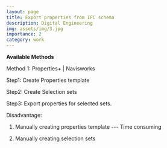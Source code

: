 ```yaml
---
layout: page
title: Export properties from IFC schema
description: Digital Engineering
img: assets/img/3.jpg
importance: 2
category: work
---
```


**Available Methods**

Method 1: Properties+ | Navisworks

Step1: Create Properties template

Step2: Create Selection sets

Step3: Export properties for selected sets.



Disadvantage:
1. Manually creating properties template --- Time consuming

2. Manually creating selection sets
